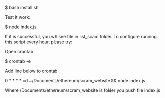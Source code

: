 

$ bash install.sh

Test it work:

$ node index.js

If it is successful, you will see file in list_scam folder. 
To configure running this script every hour, please try:

Open crontab

$ crontab -e

Add line below to crontab

0 * * * * cd ~/Documents/ethereum/scram_website && node index.js

Where /Documents/ethereum/scram_website is folder you push file index.js

